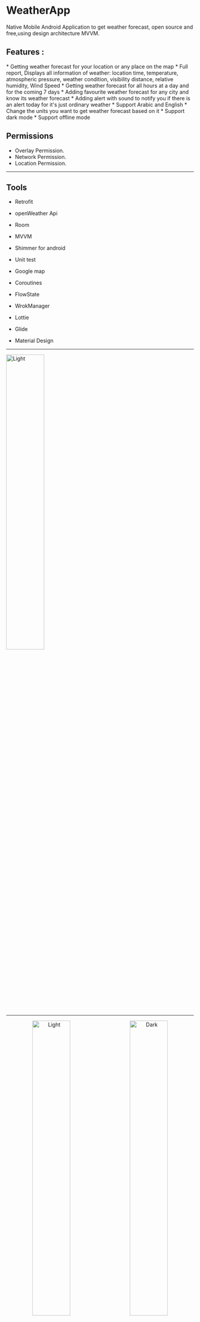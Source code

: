 # WeatherApp

 Native Mobile Android Application to get weather forecast, open source and free,using design architecture MVVM.

<h2>Features :</h2>
* Getting weather forecast for your location or any place on the map
* Full report, Displays all information of weather: location time, temperature, atmospheric pressure, weather condition, visibility distance, relative humidity, Wind Speed
*  Getting weather forecast for all hours at a day and for the coming 7 days
* Adding favourite weather forecast for any city and know its weather forecast
* Adding alert with sound to notify you if there is an alert today for it's just ordinary weather
* Support Arabic and English
* Change the units you want to get weather forecast based on it
* Support dark mode
* Support offline mode

<h2>Permissions</h2>

* Overlay Permission.
* Network Permission.
* Location Permission.

<hr>
<h2>Tools </h2>

- Retrofit 

- openWeather  Api

- Room 

- MVVM

- Shimmer for android

- Unit test

- Google map

- Coroutines

- FlowState

- WrokManager

- Lottie

- Glide

- Material Design

<hr>
<img alt="Light" src="https://github.com/ammarelriyali/WeatherMood/blob/master/screenshots/1.png" width="45%">
<hr>

<p align="center">
  <img alt="Light" src="https://github.com/m07med176/WeatherAppCleanArchitecture/blob/master/screenshots/2.png" width="45%">
&nbsp; &nbsp; &nbsp; &nbsp;
  <img alt="Dark" src="https://github.com/m07med176/WeatherAppCleanArchitecture/blob/master/screenshots/3.png" width="45%">
</p>

<p align="center">
  <img alt="Light" src="https://github.com/m07med176/WeatherAppCleanArchitecture/blob/master/screenshots/4.png" width="45%">
&nbsp; &nbsp; &nbsp; &nbsp;
  <img alt="Dark" src="https://github.com/m07med176/WeatherAppCleanArchitecture/blob/master/screenshots/5.png" width="45%">
</p>


<p align="center">
  <img alt="Light" src="https://github.com/m07med176/WeatherAppCleanArchitecture/blob/master/screenshots/6.png" width="45%">
&nbsp; &nbsp; &nbsp; &nbsp;
  <img alt="Dark" src="https://github.com/m07med176/WeatherAppCleanArchitecture/blob/master/screenshots/7.png" width="45%">
</p>


<p align="center">
  <img alt="Light" src="https://github.com/m07med176/WeatherAppCleanArchitecture/blob/master/screenshots/8.png" width="45%">
&nbsp; &nbsp; &nbsp; &nbsp;
  <img alt="Dark" src="https://github.com/m07med176/WeatherAppCleanArchitecture/blob/master/screenshots/9.png" width="45%">
</p>
<p align="center">
  <img alt="Light" src="https://github.com/m07med176/WeatherAppCleanArchitecture/blob/master/screenshots/10.png" width="45%">
&nbsp; &nbsp; &nbsp; &nbsp;
  <img alt="Dark" src="https://github.com/m07med176/WeatherAppCleanArchitecture/blob/master/screenshots/11.png" width="45%">
</p>
<p align="center">
  <img alt="Light" src="https://github.com/m07med176/WeatherAppCleanArchitecture/blob/master/screenshots/12.png" width="45%">
&nbsp; &nbsp; &nbsp; &nbsp;
  <img alt="Dark" src="https://github.com/m07med176/WeatherAppCleanArchitecture/blob/master/screenshots/13.png" width="45%">
</p>
  <img alt="Light" src="https://github.com/ammarelriyali/WeatherMood/blob/master/screenshots/14.png" width="45%">
</p>





